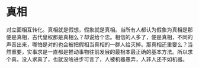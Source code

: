 # 真相
对立面相互转化。真相就是假想，假象就是真相。当所有人都认为假象为真相是那便是真相，古代皇权那是真相么？却说给个忠。相信的人多了，便是真相，不同的声音出来，哪怕是对的也会被把假相当真相的一群人给灭掉。那真相还重要么？当然重要，实事求是一直都是推动事物往前发展的最根本最正确的基本方法。所以求个真，没人求真了，也就没啥进步可言了，人被机器愚弄，人非人还不如机器。
